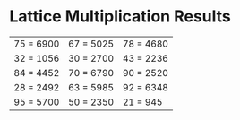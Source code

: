 # Lattice Multiplication Results

|   |   |   |
|---|---|---|
| 75 = 6900 | 67 = 5025 | 78 = 4680 |
| 32 = 1056 | 30 = 2700 | 43 = 2236 |
| 84 = 4452 | 70 = 6790 | 90 = 2520 |
| 28 = 2492 | 63 = 5985 | 92 = 6348 |
| 95 = 5700 | 50 = 2350 | 21 = 945 |
